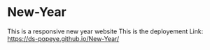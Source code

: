 # New-Year

This is a responsive new year website
This is the deployement Link: https://ds-popeye.github.io/New-Year/
